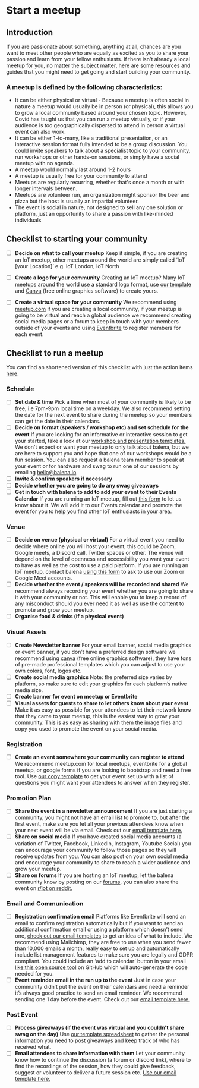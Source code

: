 # Start a meetup

## Introduction

If you are passionate about something, anything at all, chances are you want to meet other people who are equally as excited as you to share your passion and learn from your fellow enthusiasts. If there isn't already a local meetup for you, no matter the subject matter, here are some resources and guides that you might need to get going and start building your community.

### A meetup is defined by the following characteristics:

* It can be either physical or virtual - Because a meetup is often social in nature a meetup would usually be in person (or physical), this allows you to grow a local community based around your chosen topic. However, Covid has taught us that you can run a meetup virtually, or if your audience is too geographically dispersed to attend in person a virtual event can also work.
* It can be either 1-to-many, like a traditional presentation, or an interactive session format fully intended to be a group discussion.  You could invite speakers to talk about a specialist topic to your community, run workshops or other hands-on sessions, or simply have a social meetup with no agenda.
* A meetup would normally last around 1-2 hours
* A meetup is usually free for your community to attend
* Meetups are regularly recurring, whether that's once a month or with longer intervals between.
* Meetups are volunteer run, an organization might sponsor the beer and pizza but the host is usually an impartial volunteer.
* The event is social in nature, not designed to sell any one solution or platform, just an opportunity to share a passion with like-minded individuals


## Checklist to starting your community
 - [ ] **Decide on what to call your meetup**
        Keep it simple, if you are creating an IoT meetup, other meetups around the world are simply called ‘IoT [your Location]’ e.g. IoT London, IoT North
 - [ ] **Create a logo for your community**
        Creating an IoT meetup? Many IoT meetups around the world use a standard logo format, use [our template](https://community.balena.io/assets/start-a-meetup-resources/iot-meetup-logo-guidelines.md) and [Canva](https://www.canva.com/) (free online graphics software) to create yours. 
 - [ ] **Create a virtual space for your community**
        We recommend using [meetup.com](https://www.meetup.com/) if you are creating a local community, if your meetup is going to be virtual and reach a global audience we recommend creating social media pages or a forum to keep in touch with your members outside of your events and using [Eventbrite](https://www.eventbrite.co.uk/) to register members for each event.


## Checklist to run a meetup 
You can find an shortened version of this checklist with just the action items [here](https://community.balena.io/assets/start-a-meetup-resources/meetup-checklist.xlsx).

### Schedule 

- [ ] **Set date & time**
        Pick a time when most of your community is likely to be free, i.e 7pm-9pm local time on a weekday. We also recommend setting the date for the next event to share during the meetup so your members can get the date in their calendars.
- [ ] **Decide on format (speakers / workshop etc) and set schedule for the event**
        If you are looking for an informative or interactive session to get your started, take a look at our [workshop and presentation templates.](https://community.balena.io/assets/presentation-decks) We don't expect or want your meetup to only talk about balena, but we are here to support you and hope that one of our workshops would be a fun session. You can also request a balena team member to speak at your event or for hardware and swag to run one of our sessions by emailing hello@balena.io.
- [ ] **Invite & confirm speakers if necessary**
- [ ] **Decide whether you are going to do any swag giveaways**
- [ ] **Get in touch with balena to add to add your event to their Events Calendar**
        If you are running an IoT meetup, fill out [this form](https://balena.typeform.com/to/Zepuzolm) to let us know about it. We will add it to our Events calendar and promote the event for you to help you find other IoT enthusiasts in your area.

### Venue
- [ ] **Decide on venue (physical or virtual)**
        For a virtual event you need to decide where online you will host your event, this could be Zoom, Google meets, a Discord call, Twitter spaces or other. The venue will depend on the level of openness and accessibility you want your event to have as well as the cost to use a paid platform. If you are running an IoT meetup, contact balena [using this form](https://balena.typeform.com/to/Zepuzolm) to ask to use our Zoom or Google Meet accounts.
- [ ] **Decide whether the event / speakers will be recorded and shared**
        We recommend always recording your event whether you are going to share it with your community or not. This will enable you to keep a record of any misconduct should you ever need it as well as use the content to promote and grow your meetup. 
- [ ] **Organise food & drinks (if a physical event)**

### Visual Assets

- [ ] **Create Newsletter banner**
        For your email banner, social media graphics or event banner, if you don’t have a preferred design software we recommend using [canva](https://www.canva.com/) (free online graphics software), they have tons of pre-made professional templates which you can adjust to use your own colors, font, logos etc.
- [ ] **Create social media graphics**
        Note: the preferred size varies by platform, so make sure to edit your graphics for each platform’s native media size.
- [ ] **Create banner for event on meetup or Eventbrite**
- [ ] **Visual assets for guests to share to let others know about your event**
        Make it as easy as possible for your attendees to let their network know that they came to your meetup, this is the easiest way to grow your community. This is as easy as sharing with them the image files and copy you used to promote the event on your social media.

### Registration

- [ ] **Create an event somewhere your community can register to attend**
        We recommend meetup.com for local meetups, eventbrite for a global meetup, or google forms if you are looking to bootstrap and need a free tool. Use [our copy template](https://community.balena.io/assets/start-a-meetup-resources/eventbrite-copy-template.md) to get your event set up with a list of questions you might want your attendees to answer when they register.

### Promotion Plan 

- [ ] **Share the event in a newsletter announcement**
        If you are just starting a community, you might not have an email list to promote to, but after the first event, make sure you let all your previous attendees know when your next event will be via email. Check out our [email template here.](https://community.balena.io/assets/start-a-meetup-resources/meetup-email-templates.md)
- [ ] **Share on social media**
        If you have created social media accounts (a variation of Twitter, Facebook, LinkedIn, Instagram, Youtube Social) you can encourage your community to follow those pages so they will receive updates from you. You can also post on your own social media and encourage your community to share to reach a wider audience and grow your meetup.
- [ ] **Share on forums**
        If you are hosting an IoT meetup, let the balena community know by posting on our [forums](https://forums.balena.io/c/general/49), you can also share the event on [r/iot on reddit.](https://www.reddit.com/r/IOT/)

### Email and Communication 

- [ ] **Registration confirmation email** 
        Platforms like Eventbrite will send an email to confirm registration automatically but if you want to send an additional confirmation email or using a platform which doesn’t send one, [check out our email templates](https://community.balena.io/assets/start-a-meetup-resources/meetup-email-templates.md) to get an idea of what to include. We recommend using Mailchimp, they are free to use when you send fewer than 10,000 emails a month, really easy to set up and automatically include list management features to make sure you are legally and GDPR compliant. You could include an ‘add to calendar’ button in your email [like this open source tool](https://github.com/carlsednaoui/add-to-calendar-buttons) on GitHub which will auto-generate the code needed for you.
- [ ] **Event reminder email in the run up to the event**
        Just in case your community didn’t put the event on their calendars and need a reminder it’s always good practice to send an email reminder. We recommend sending one 1 day before the event. Check out our [email template here.](https://community.balena.io/assets/start-a-meetup-resources/meetup-email-templates.md)

### Post Event

- [ ] **Process giveaways (if the event was virtual and you couldn't share swag on the day)**
        Use [our template spreadsheet](https://community.balena.io/assets/start-a-meetup-resources/template-swag-giveaways.md) to gather the personal information you need to post giveaways and keep track of who has received what.
- [ ] **Email attendees to share information with them** 
        Let your community know how to continue the discussion (a forum or discord link), where to find the recordings of the session, how they could give feedback, suggest or volunteer to deliver a future session etc. [Use our email template here.](https://community.balena.io/assets/start-a-meetup-resources/meetup-email-templates.md)